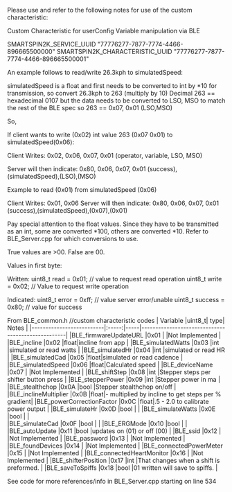 Please use and refer to the following notes for use of the custom characteristic:

Custom Characteristic for userConfig Variable manipulation via BLE

SMARTSPIN2K_SERVICE_UUID        "77776277-7877-7774-4466-896665500000"
SMARTSPIN2K_CHARACTERISTIC_UUID "77776277-7877-7774-4466-896665500001"

An example follows to read/write 26.3kph to simulatedSpeed:

simulatedSpeed is a float and first needs to be converted to int by *10 for transmission, so convert 26.3kph to 263 (multiply by 10)
Decimal 263 == hexadecimal 0107 but the data needs to be converted to LSO, MSO to match the rest of the BLE spec so 263 == 0x07, 0x01 (LSO,MSO)

So,

If client wants to write (0x02) int value 263 (0x07 0x01) to simulatedSpeed(0x06):

Client Writes:
0x02, 0x06, 0x07, 0x01
(operator, variable, LSO, MSO)

Server will then indicate:
0x80, 0x06, 0x07, 0x01 
(success),(simulatedSpeed),(LSO),(MSO)

Example to read (0x01) from simulatedSpeed (0x06)

Client Writes:
0x01, 0x06
Server will then indicate:
0x80, 0x06, 0x07, 0x01 
(success),(simulatedSpeed),(0x07),(0x01)

Pay special attention to the float values. Since they have to be transmitted as an int, some are converted *100, others are converted *10.
Refer to BLE_Server.cpp for which conversions to use.

True values are >00. False are 00.

Values in first byte:

Written:
  uint8_t read        = 0x01;  // value to request read operation
  uint8_t write       = 0x02;  // Value to request write operation
  
Indicated:
  uint8_t error       = 0xff;  // value server error/unable
  uint8_t success     = 0x80;  // value for success

From BLE_common.h
//custom characteristic codes
| Variable                 |uint8_t| type| Notes                                             |
|--------------------------|:-----:|-----|---------------------------------------------------|
|BLE_firmwareUpdateURL     |0x01   |     |Not Implemented                                    |
|BLE_incline               |0x02   |float|incline from app                                   |
|BLE_simulatedWatts        |0x03   |int  |simulated or read watts                            |
|BLE_simulatedHr           |0x04   |int  |simulated or read HR                               |
|BLE_simulatedCad          |0x05   |float|simulated or read cadence                          |
|BLE_simulatedSpeed        |0x06   |float|Calculated speed                                   |
|BLE_deviceName            |0x07   |     |Not Implemented                                    |
|BLE_shiftStep             |0x08   |int  |Stepper steps per shifter button press             |
|BLE_stepperPower          |0x09   |int  |Stepper power in ma                                |
|BLE_stealthchop           |0x0A   |bool |Stepper stealthchop on/off                         |
|BLE_inclineMultiplier     |0x0B   |float|- multiplied by incline to get steps per % gradient|
|BLE_powerCorrectionFactor |0x0C   |float|.5 - 2.0 to calibrate power output                |
|BLE_simulateHr            |0x0D   |bool |                                                   |
|BLE_simulateWatts         |0x0E   |bool |                                                   |    
|BLE_simulateCad           |0x0F   |bool |                                                   |
|BLE_ERGMode               |0x10   |bool |                                                   |
|BLE_autoUpdate            |0x11   |bool |updates on (01) or off (00)                        |
|BLE_ssid                  |0x12   |     |Not Implemented                                    |
|BLE_password              |0x13   |     |Not Implemented                                    |
|BLE_foundDevices          |0x14   |     |Not Implemented                                    |
|BLE_connectedPowerMeter   |0x15   |     |Not Implemented                                    |
|BLE_connectedHeartMonitor |0x16   |     |Not Implemented                                    |
|BLE_shifterPosition       |0x17   |int  |That changes when a shift is preformed.            |
|BLE_saveToSpiffs          |0x18   |bool |01 written will save to spiffs.                    |

 See code for more references/info in BLE_Server.cpp starting on line 534